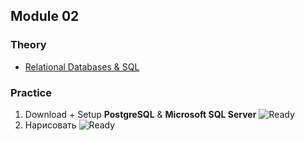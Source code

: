 ## Module 02

### Theory
- [Relational Databases & SQL](https://github.com/KTurau/DataLearn/blob/main/Module02/Module02-Theory.md) 

### Practice

1. Download + Setup **PostgreSQL** & **Microsoft SQL Server** ![Ready](https://img.shields.io/badge/-ready-green)
2. Нарисовать ![Ready](https://img.shields.io/badge/-ready-green) 
